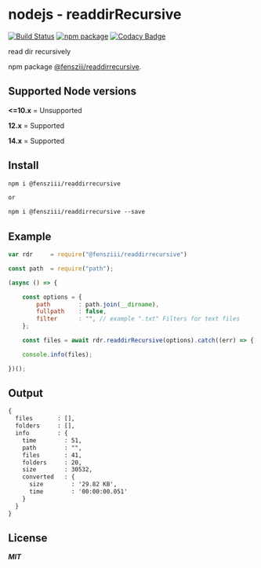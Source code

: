 # nodejs - readdirRecursive

[![Build Status](https://travis-ci.com/fensziii/readdirRecursive.svg?branch=master)](https://travis-ci.com/github/fensziii/readdirRecursive)
[![npm package](https://img.shields.io/badge/npm%20package-1.0.2-brightgreen)](https://www.npmjs.com/package/@fensziii/readdirrecursive)
[![Codacy Badge](https://app.codacy.com/project/badge/Grade/30f80acc184a4bd3af4a870ca92d36da)](https://www.codacy.com/manual/fensziii/readdirRecursive?utm_source=github.com&amp;utm_medium=referral&amp;utm_content=fensziii/readdirRecursive&amp;utm_campaign=Badge_Grade)

read dir recursively

npm package [@fensziii/readdirrecursive](https://www.npmjs.com/package/@fensziii/readdirrecursive).

## Supported Node versions

**<=10.x** = Unsupported

**12.x** = Supported

**14.x** = Supported

## Install
```txt
npm i @fensziii/readdirrecursive

or

npm i @fensziii/readdirrecursive --save
```

## Example
```js
var rdr     = require("@fensziii/readdirrecursive")

const path  = require("path");

(async () => {

    const options = {
        path        : path.join(__dirname),
        fullpath    : false,
        filter      : "", // example ".txt" Filters for text files
    };

    const files = await rdr.readdirRecursive(options).catch((err) => { console.error(err); });

    console.info(files);

})();
```

## Output
```txt
{
  files       : [],
  folders     : [],
  info        : {
    time        : 51,
    path        : "",
    files       : 41,
    folders     : 20,
    size        : 30532,
    converted   : {
      size        : '29.82 KB',
      time        : '00:00:00.051'
    }
  }
}
```

## License

***MIT***
